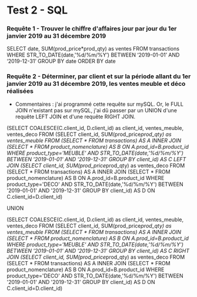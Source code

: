 # Test 2 - SQL

### Requête 1 - Trouver le chiffre d'affaires jour par jour du 1er janvier 2019 au 31 décembre 2019

SELECT date, SUM(prod_price*prod_qty) as ventes FROM transactions WHERE STR_TO_DATE(date,'%d/%m/%Y’) BETWEEN ‘2019-01-01’ AND ‘2019-12-31’ GROUP BY date ORDER BY date


### Requête 2 - Déterminer, par client et sur la période allant du 1er janvier 2019 au 31 décembre 2019, les ventes meuble et déco réalisées
* Commentaires : j'ai programmé cette requête sur mySQL. Or, le FULL JOIN n'existant pas sur mySQL, j'ai dû passer par un UNION d'une requête LEFT JOIN et d'une requête RIGHT JOIN.


(SELECT COALESCE(C.client_id, D.client_id) as client_id, ventes_meuble, ventes_deco 
FROM 
(SELECT client_id, SUM(prod_price*prod_qty) as ventes_meuble FROM (SELECT * FROM transactions) AS A INNER JOIN (SELECT * FROM product_nomenclature) AS B ON A.prod_id=B.product_id WHERE product_type='MEUBLE' AND STR_TO_DATE(date,'%d/%m/%Y') BETWEEN '2019-01-01' AND '2019-12-31' GROUP BY client_id) AS C 
LEFT JOIN 
(SELECT client_id, SUM(prod_price*prod_qty) as ventes_deco FROM (SELECT * FROM transactions) AS A INNER JOIN (SELECT * FROM product_nomenclature) AS B ON A.prod_id=B.product_id WHERE product_type='DECO' AND STR_TO_DATE(date,'%d/%m/%Y') BETWEEN '2019-01-01' AND '2019-12-31' GROUP BY client_id) AS D 
ON C.client_id=D.client_id)

UNION

(SELECT COALESCE(C.client_id, D.client_id) as client_id, ventes_meuble, ventes_deco 
FROM 
(SELECT client_id, SUM(prod_price*prod_qty) as ventes_meuble FROM (SELECT * FROM transactions) AS A INNER JOIN (SELECT * FROM product_nomenclature) AS B ON A.prod_id=B.product_id WHERE product_type='MEUBLE' AND STR_TO_DATE(date,'%d/%m/%Y') BETWEEN '2019-01-01' AND '2019-12-31' GROUP BY client_id) AS C 
RIGHT JOIN 
(SELECT client_id, SUM(prod_price*prod_qty) as ventes_deco FROM (SELECT * FROM transactions) AS A INNER JOIN (SELECT * FROM product_nomenclature) AS B ON A.prod_id=B.product_id WHERE product_type='DECO' AND STR_TO_DATE(date,'%d/%m/%Y') BETWEEN '2019-01-01' AND '2019-12-31' GROUP BY client_id) AS D 
ON C.client_id=D.client_id)


